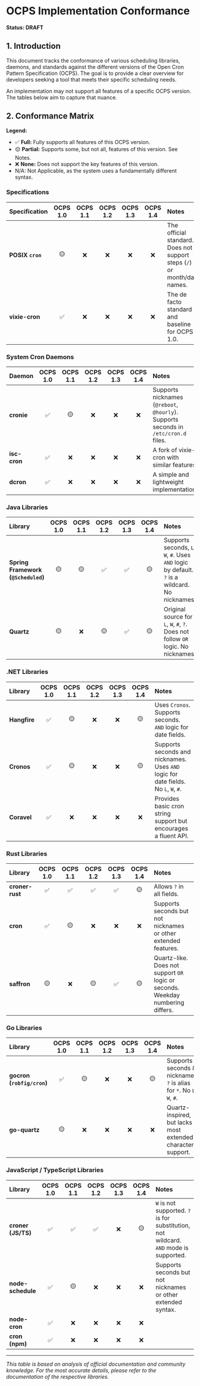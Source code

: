 # OCPS Implementation Conformance

**Status: DRAFT**

## 1. Introduction

This document tracks the conformance of various scheduling libraries, daemons, and standards against the different versions of the Open Cron Pattern Specification (OCPS). The goal is to provide a clear overview for developers seeking a tool that meets their specific scheduling needs.

An implementation may not support all features of a specific OCPS version. The tables below aim to capture that nuance.

## 2. Conformance Matrix

**Legend:**
* ✅ **Full:** Fully supports all features of this OCPS version.
* 🟡 **Partial:** Supports some, but not all, features of this version. See Notes.
* ❌ **None:** Does not support the key features of this version.
* N/A: Not Applicable, as the system uses a fundamentally different syntax.

### Specifications

| Specification | OCPS 1.0 | OCPS 1.1 | OCPS 1.2 | OCPS 1.3 | OCPS 1.4 | Notes |
| :--- | :---: | :---: | :---: | :---: | :---: | :--- |
| **POSIX `cron`** | 🟡 | ❌ | ❌ | ❌ | ❌ | The official standard. Does not support steps (`/`) or month/day names. |
| **vixie-cron** | ✅ | ❌ | ❌ | ❌ | ❌ | The de facto standard and baseline for OCPS 1.0. |

### System Cron Daemons

| Daemon | OCPS 1.0 | OCPS 1.1 | OCPS 1.2 | OCPS 1.3 | OCPS 1.4 | Notes |
| :--- | :---: | :---: | :---: | :---: | :---: | :--- |
| **cronie** | ✅ | 🟡 | ❌ | ❌ | ❌ | Supports nicknames (`@reboot`, `@hourly`). Supports seconds in `/etc/cron.d` files. |
| **isc-cron** | ✅ | ❌ | ❌ | ❌ | ❌ | A fork of vixie-cron with similar features. |
| **dcron** | ✅ | ❌ | ❌ | ❌ | ❌ | A simple and lightweight implementation. |

### Java Libraries

| Library | OCPS 1.0 | OCPS 1.1 | OCPS 1.2 | OCPS 1.3 | OCPS 1.4 | Notes |
| :--- | :---: | :---: | :---: | :---: | :---: | :--- |
| **Spring Framework (`@Scheduled`)** | 🟡 | 🟡 | ✅ | ✅ | 🟡 | Supports seconds, `L`, `W`, `#`. Uses `AND` logic by default. `?` is a wildcard. No nicknames. |
| **Quartz** | 🟡 | ❌ | 🟡 | ✅ | 🟡 | Original source for `L`, `W`, `#`, `?`. Does not follow `OR` logic. No nicknames. |

### .NET Libraries

| Library | OCPS 1.0 | OCPS 1.1 | OCPS 1.2 | OCPS 1.3 | OCPS 1.4 | Notes |
| :--- | :---: | :---: | :---: | :---: | :---: | :--- |
| **Hangfire** | ✅ | 🟡 | ❌ | ❌ | 🟡 | Uses `Cronos`. Supports seconds. `AND` logic for date fields. |
| **Cronos** | ✅ | 🟡 | ❌ | ❌ | 🟡 | Supports seconds and nicknames. Uses `AND` logic for date fields. No `L`, `W`, `#`. |
| **Coravel** | ✅ | ❌ | ❌ | ❌ | ❌ | Provides basic cron string support but encourages a fluent API. |

### Rust Libraries

| Library | OCPS 1.0 | OCPS 1.1 | OCPS 1.2 | OCPS 1.3 | OCPS 1.4 | Notes |
| :--- | :---: | :---: | :---: | :---: | :---: | :--- |
| **croner-rust** | ✅ | ✅ | ✅ | ✅ | 🟡 | Allows `?` in all fields. |
| **cron** | ✅ | 🟡 | ❌ | ❌ | ❌ | Supports seconds but not nicknames or other extended features. |
| **saffron** | 🟡 | ❌ | 🟡 | ✅ | 🟡 | Quartz-like. Does not support `OR` logic or seconds. Weekday numbering differs. |

### Go Libraries

| Library | OCPS 1.0 | OCPS 1.1 | OCPS 1.2 | OCPS 1.3 | OCPS 1.4 | Notes |
| :--- | :---: | :---: | :---: | :---: | :---: | :--- |
| **gocron (`robfig/cron`)** | ✅ | 🟡 | ❌ | ❌ | 🟡 | Supports seconds & nicknames. `?` is alias for `*`. No `L`, `W`, `#`. |
| **go-quartz** | 🟡 | ❌ | ❌ | ❌ | ❌ | Quartz-inspired, but lacks most extended character support. |

### JavaScript / TypeScript Libraries

| Library | OCPS 1.0 | OCPS 1.1 | OCPS 1.2 | OCPS 1.3 | OCPS 1.4 | Notes |
| :--- | :---: | :---: | :---: | :---: | :---: | :--- |
| **croner (JS/TS)** | ✅ | ✅ | ✅ | ❌ | 🟡 | `W` is not supported. `?` is for substitution, not wildcard. `AND` mode is supported. |
| **node-schedule** | ✅ | 🟡 | ❌ | ❌ | ❌ | Supports seconds but not nicknames or other extended syntax. |
| **node-cron** | ✅ | ❌ | ❌ | ❌ | ❌ | |
| **cron (npm)** | ✅ | ❌ | ❌ | ❌ | ❌ | |

---
*This table is based on analysis of official documentation and community knowledge. For the most accurate details, please refer to the documentation of the respective libraries.*
